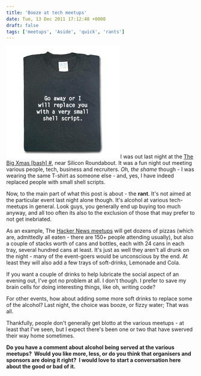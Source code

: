 ```yaml
---
title: 'Booze at tech meetups'
date: Tue, 13 Dec 2011 17:12:48 +0000
draft: false
tags: ['meetups', 'Aside', 'quick', 'rants']
---
```


![Go away t-shirt :right](/images/lg-go-away-tshirt.jpg) I was out last night at the [The Big Xmas \[bash\] #](http://lanyrd.com/2011/the-big-xmas-bash/), near Silicon Roundabout. It was a fun night out meeting various people, tech, business and recruiters. _Oh, the shame_ though - I was wearing the same T-shirt as someone else - and, yes, I have indeed replaced people with small shell scripts.

Now, to the main part of what this post is about - the **rant**. It's not aimed at the particular event last night alone though. It's alcohol at various tech-meetups in general. Look guys, you generally end up buying too much anyway, and all too often its also to the exclusion of those that may prefer to not get inebriated.

As an example, The [Hacker News meetups](http://lanyrd.com/2011/hn-london-nov/) will get dozens of pizzas (which are, admittedly all eaten - there are 150+ people attending usually), but also a couple of stacks worth of cans and bottles, each with 24 cans in each tray, several hundred cans at least. It's just as well they aren't all drunk on the night - many of the event-goers would be unconscious by the end. At least they will also add a few trays of soft-drinks, Lemonade and Cola.

If you want a couple of drinks to help lubricate the social aspect of an evening out, I've got no problem at all. I don't though. I prefer to save my brain cells for doing interesting things, like oh, writing code?

For other events, how about adding some more soft drinks to replace some of the alcohol? Last night, the choice was booze, or fizzy water; That was all.

Thankfully, people don't generally get blotto at the various meetups - at least that I've seen, but I expect there's been one or two that have swerved their way home sometimes.

**Do you have a comment about alcohol being served at the various meetups?  Would you like more, less, or do you think that organisers and sponsors are doing it right?  I would love to start a conversation here about the good or bad of it.**
